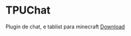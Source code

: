 # TPUChat
 Plugin de chat, e tablist para minecraft
 [Download](https://github.com/lllggghhhaaa/TPUChat/releases/tag/0.0.1-SNAPSHOT)